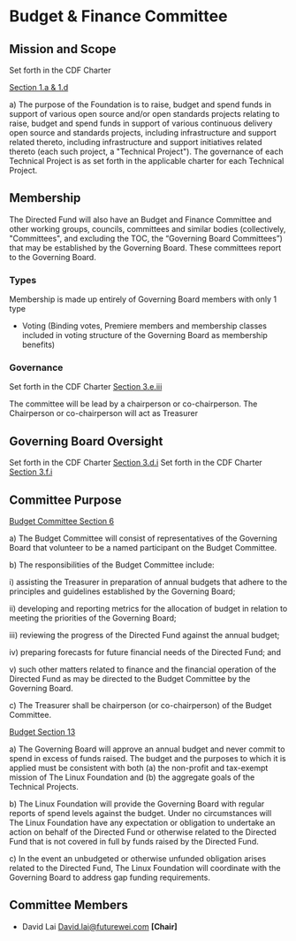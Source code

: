 # Budget & Finance  Committee

## Mission and Scope

Set forth in the CDF Charter 

[Section 1.a & 1.d](https://github.com/cdfoundation/charter/blob/master/CHARTER.md#1-mission-and-scope-of-the-continuous-delivery-foundation-the-foundation-or-alternatively-the-directed-fund)

a) The purpose of the Foundation is to raise, budget and spend funds in support of various open source and/or open standards projects relating to raise, budget and spend funds in support of various continuous delivery open source and standards projects, including infrastructure and support related thereto, including infrastructure and support initiatives related thereto (each such project, a "Technical Project"). The governance of each Technical Project is as set forth in the applicable charter for each Technical Project.

## Membership

The Directed Fund will also have an Budget and Finance Committee and other working groups, councils, committees and similar bodies (collectively, "Committees", and excluding the TOC, the “Governing Board Committees”) that may be established by the Governing Board. These committees report to the Governing Board.

### Types

Membership is made up entirely of Governing Board members with only 1 type

* Voting (Binding votes, Premiere members and membership classes included in voting structure of the Governing Board as membership benefits)

### Governance

Set forth in the CDF Charter [Section 3.e.iii](https://github.com/cdfoundation/charter/blob/master/CHARTER.md#3-governing-board)

The committee will be lead by a chairperson or co-chairperson. The Chairperson or co-chairperson will act as Treasurer

## Governing Board Oversight

Set forth in the CDF Charter [Section 3.d.i](https://github.com/cdfoundation/charter/blob/master/CHARTER.md#3-governing-board)
Set forth in the CDF Charter [Section 3.f.i](https://github.com/cdfoundation/charter/blob/master/CHARTER.md#3-governing-board)

## Committee Purpose

[Budget Committee Section 6](https://github.com/cdfoundation/charter/blob/master/CHARTER.md#6-budget-committee)

a) The Budget Committee will consist of representatives of the Governing Board that volunteer to be a named participant on the Budget Committee.

b) The responsibilities of the Budget Committee include:

i) assisting the Treasurer in preparation of annual budgets that adhere to the principles and guidelines established by the Governing Board;

ii) developing and reporting metrics for the allocation of budget in relation to meeting the priorities of the Governing Board;

iii) reviewing the progress of the Directed Fund against the annual budget;

iv) preparing forecasts for future financial needs of the Directed Fund; and

v) such other matters related to finance and the financial operation of the Directed Fund as may be directed to the Budget Committee by the Governing Board.

c) The Treasurer shall be chairperson (or co-chairperson) of the Budget Committee.


[Budget Section 13](https://github.com/cdfoundation/charter/blob/master/CHARTER.md#13-budget)

a) The Governing Board will approve an annual budget and never commit to spend in excess of funds raised. The budget and the purposes to which it is applied must be consistent with both (a) the non-profit and tax-exempt mission of The Linux Foundation and (b) the aggregate goals of the Technical Projects.

b) The Linux Foundation will provide the Governing Board with regular reports of spend levels against the budget. Under no circumstances will The Linux Foundation have any expectation or obligation to undertake an action on behalf of the Directed Fund or otherwise related to the Directed Fund that is not covered in full by funds raised by the Directed Fund.

c) In the event an unbudgeted or otherwise unfunded obligation arises related to the Directed Fund, The Linux Foundation will coordinate with the Governing Board to address gap funding requirements.


## Committee Members
* David Lai	David.lai@futurewei.com	 **[Chair]**

